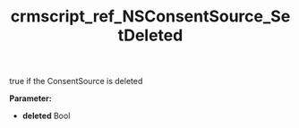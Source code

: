 ﻿---
title: crmscript_ref_NSConsentSource_SetDeleted
description: NSConsentSource.SetDeleted(Bool deleted)
intellisense: NSConsentSource.SetDeleted
keywords: NSConsentSource, GetDeleted
so.topic: reference
---

true if the ConsentSource is deleted

**Parameter:** 
 - **deleted** Bool

